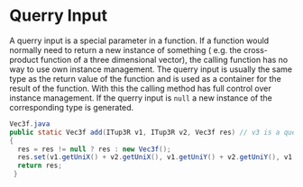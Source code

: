 # Querry Input

A querry input is a special parameter in a function. If a function would normally need to return a new instance of something ( e.g.
the cross-product function of a three dimensional vector), the calling function has no way to use own instance management.
The querry input is usually the same type as the return value of the function and is used as a container for the result of the function.
With this the calling method has full control over instance management. If the querry input is `null` a new instance of the corresponding
type is generated.

```java
Vec3f.java
public static Vec3f add(ITup3R v1, ITup3R v2, Vec3f res) // v3 is a querry input
{
  res = res != null ? res : new Vec3f();
  res.set(v1.getUniX() + v2.getUniX(), v1.getUniY() + v2.getUniY(), v1.getUniZ() + v2.getUniZ());
  return res;
 }
```
